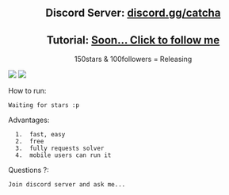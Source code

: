 <h2 align="center">Discord Server: <a href="https://discord.gg/catcha">discord.gg/catcha</a></h2>
<h2 align="center">Tutorial: <a href="https://www.youtube.com/channel/UCoNVWCMYp8Fs50wPeefw_7A">Soon... Click to follow me</a></h2>



<p align="center">
150stars & 100followers = Releasing
</p

<p align="center"> 
<img src="https://cdn.discordapp.com/attachments/1001219604569391258/1001548849883656222/unknown.png"></img>
<img src="https://cdn.discordapp.com/attachments/1001219604569391258/1001548782258884740/unknown.png"></img>
</p

How to run:
```
Waiting for stars :p
```

Advantages:
```
  1.  fast, easy
  2.  free
  3.  fully requests solver
  4.  mobile users can run it
```
Questions ?:
```
Join discord server and ask me...
```
